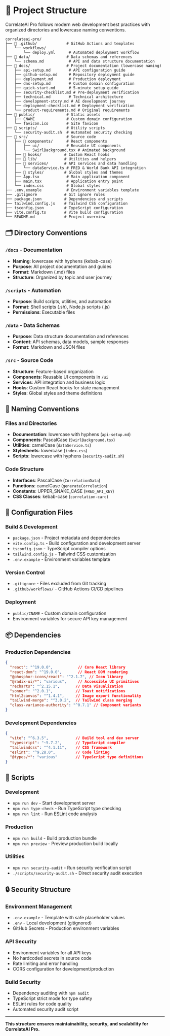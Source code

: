 # 📁 Project Structure

CorrelateAI Pro follows modern web development best practices with organized directories and lowercase naming conventions.

```
correlateai-pro/
├── 📂 .github/             # GitHub Actions and templates
│   └── workflows/
│       └── deploy.yml      # Automated deployment workflow
├── 📂 data/                # Data schemas and references
│   └── schema.md           # API and data structure documentation
├── 📂 docs/                # Project documentation (lowercase naming)
│   ├── api-setup.md        # API configuration guide
│   ├── github-setup.md     # Repository deployment guide
│   ├── deployment.md       # Production deployment
│   ├── dns-setup.md        # Custom domain configuration
│   ├── quick-start.md      # 5-minute setup guide
│   ├── security-checklist.md # Pre-deployment verification
│   ├── technical.md        # Technical architecture
│   ├── development-story.md # AI development journey
│   ├── deployment-checklist.md # Deployment verification
│   └── product-requirements.md # Original requirements
├── 📂 public/              # Static assets
│   ├── CNAME              # Custom domain configuration
│   └── favicon.ico        # Site favicon
├── 📂 scripts/             # Utility scripts
│   └── security-audit.sh  # Automated security checking
├── 📂 src/                 # Source code
│   ├── 📂 components/      # React components
│   │   ├── ui/            # Reusable UI components
│   │   └── SwirlBackground.tsx # Animated background
│   ├── 📂 hooks/          # Custom React hooks
│   ├── 📂 lib/            # Utilities and helpers
│   ├── 📂 services/       # API services and data handling
│   │   └── dataService.ts # FRED & World Bank API integration
│   ├── 📂 styles/         # Global styles and themes
│   ├── App.tsx            # Main application component
│   ├── main.tsx           # Application entry point
│   └── index.css          # Global styles
├── .env.example           # Environment variables template
├── .gitignore            # Git ignore rules
├── package.json          # Dependencies and scripts
├── tailwind.config.js    # Tailwind CSS configuration
├── tsconfig.json         # TypeScript configuration
├── vite.config.ts        # Vite build configuration
└── README.md             # Project overview
```

## 🗂️ Directory Conventions

### `/docs` - Documentation
- **Naming**: lowercase with hyphens (kebab-case)
- **Purpose**: All project documentation and guides
- **Format**: Markdown (.md) files
- **Structure**: Organized by topic and user journey

### `/scripts` - Automation
- **Purpose**: Build scripts, utilities, and automation
- **Format**: Shell scripts (.sh), Node.js scripts (.js)
- **Permissions**: Executable files

### `/data` - Data Schemas
- **Purpose**: Data structure documentation and references
- **Content**: API schemas, data models, sample responses
- **Format**: Markdown and JSON files

### `/src` - Source Code
- **Structure**: Feature-based organization
- **Components**: Reusable UI components in `/ui`
- **Services**: API integration and business logic
- **Hooks**: Custom React hooks for state management
- **Styles**: Global styles and theme definitions

## 📝 Naming Conventions

### Files and Directories
- **Documentation**: lowercase with hyphens (`api-setup.md`)
- **Components**: PascalCase (`SwirlBackground.tsx`)
- **Utilities**: camelCase (`dataService.ts`)
- **Stylesheets**: lowercase (`index.css`)
- **Scripts**: lowercase with hyphens (`security-audit.sh`)

### Code Structure
- **Interfaces**: PascalCase (`CorrelationData`)
- **Functions**: camelCase (`generateCorrelation`)
- **Constants**: UPPER_SNAKE_CASE (`FRED_API_KEY`)
- **CSS Classes**: kebab-case (`correlation-card`)

## 🔧 Configuration Files

### Build & Development
- `package.json` - Project metadata and dependencies
- `vite.config.ts` - Build configuration and development server
- `tsconfig.json` - TypeScript compiler options
- `tailwind.config.js` - Tailwind CSS customization
- `.env.example` - Environment variables template

### Version Control
- `.gitignore` - Files excluded from Git tracking
- `.github/workflows/` - GitHub Actions CI/CD pipelines

### Deployment
- `public/CNAME` - Custom domain configuration
- Environment variables for secure API key management

## 📦 Dependencies

### Production Dependencies
```json
{
  "react": "^19.0.0",           // Core React library
  "react-dom": "^19.0.0",       // React DOM rendering
  "@phosphor-icons/react": "^2.1.7", // Icon library
  "@radix-ui/*": "various",     // Accessible UI primitives
  "recharts": "^2.15.1",       // Data visualization
  "sonner": "^2.0.1",          // Toast notifications
  "html2canvas": "^1.4.1",     // Image export functionality
  "tailwind-merge": "^3.0.2",  // Tailwind class merging
  "class-variance-authority": "^0.7.1" // Component variants
}
```

### Development Dependencies
```json
{
  "vite": "^6.3.5",            // Build tool and dev server
  "typescript": "~5.7.2",      // TypeScript compiler
  "tailwindcss": "^4.1.11",    // CSS framework
  "eslint": "^9.28.0",         // Code linting
  "@types/*": "various"        // TypeScript type definitions
}
```

## 🚀 Scripts

### Development
- `npm run dev` - Start development server
- `npm run type-check` - Run TypeScript type checking
- `npm run lint` - Run ESLint code analysis

### Production
- `npm run build` - Build production bundle
- `npm run preview` - Preview production build locally

### Utilities
- `npm run security-audit` - Run security verification script
- `./scripts/security-audit.sh` - Direct security audit execution

## 🔒 Security Structure

### Environment Management
- `.env.example` - Template with safe placeholder values
- `.env` - Local development (gitignored)
- GitHub Secrets - Production environment variables

### API Security
- Environment variables for all API keys
- No hardcoded secrets in source code
- Rate limiting and error handling
- CORS configuration for development/production

### Build Security
- Dependency auditing with `npm audit`
- TypeScript strict mode for type safety
- ESLint rules for code quality
- Automated security audit script

---

**This structure ensures maintainability, security, and scalability for CorrelateAI Pro.**